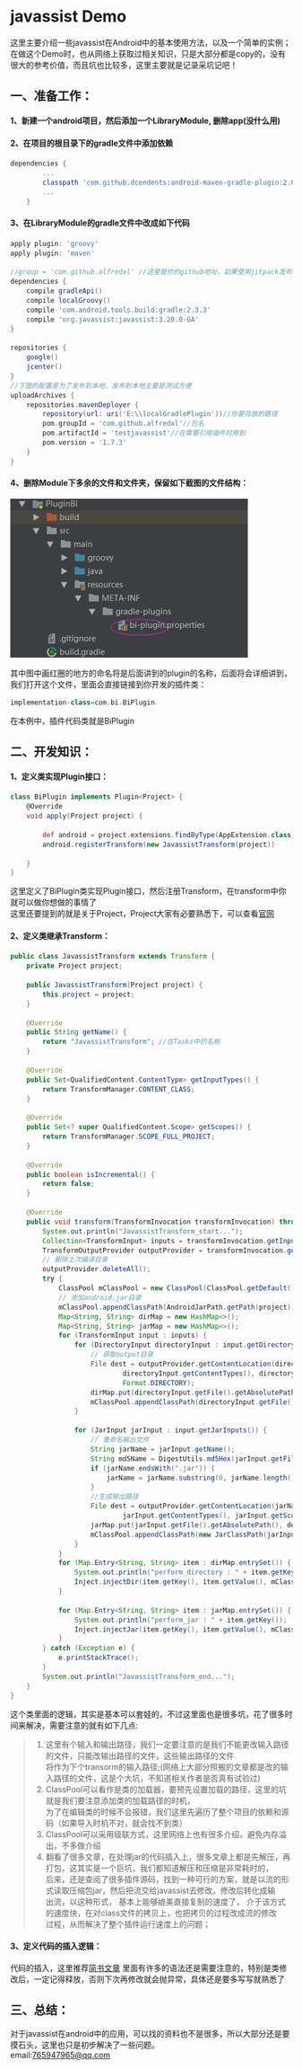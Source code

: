 # javassist Demo
这里主要介绍一些javassist在Android中的基本使用方法，以及一个简单的实例；
在做这个Demo时，也从网络上获取过相关知识，只是大部分都是copy的，没有很大的参考价值，而且坑也比较多，这里主要就是记录采坑记吧！
## 一、准备工作：
#### 1、新建一个android项目，然后添加一个LibraryModule, 删除app(没什么用)<br>
#### 2、在项目的根目录下的gradle文件中添加依赖<br>
```groovy
dependencies {
        ...
        classpath 'com.github.dcendents:android-maven-gradle-plugin:2.0'
        ...
    }
```
#### 3、在LibraryModule的gradle文件中改成如下代码<br>
```groovy
apply plugin: 'groovy'
apply plugin: 'maven'

//group = 'com.github.alfredxl' //这里是你的github地址，如果使用jitpack发布该插件，这里需要填上你自己的github地址
dependencies {
    compile gradleApi()
    compile localGroovy()
    compile 'com.android.tools.build:gradle:2.3.3'
    compile 'org.javassist:javassist:3.20.0-GA'
}

repositories {
    google()
    jcenter()
}
//下面的配置是为了发布到本地，发布到本地主要是测试方便
uploadArchives {
    repositories.mavenDeployer {
        repository(url: uri('E:\\localGradlePlugin'))//你要存放的路径
        pom.groupId = 'com.github.alfredxl'//包名
        pom.artifactId = 'testjavassist'//在需要引用插件时用到
        pom.version = '1.7.3'
    }
}
```
#### 4、删除Module下多余的文件和文件夹，保留如下截图的文件结构：<br>

![项目结构](20180809100539.png)<br>

其中图中画红圈的地方的命名将是后面讲到的plugin的名称，后面将会详细讲到，我们打开这个文件，里面会直接链接到你开发的插件类：
```groovy
implementation-class=com.bi.BiPlugin
```
在本例中，插件代码类就是BiPlugin


## 二、开发知识：
#### 1、定义类实现Plugin接口：<br>
```groovy
class BiPlugin implements Plugin<Project> {
    @Override
    void apply(Project project) {

        def android = project.extensions.findByType(AppExtension.class)
        android.registerTransform(new JavassistTransform(project))

    }
}
```

这里定义了BiPlugin类实现Plugin接口，然后注册Transform，在transform中你就可以做你想做的事情了     
这里还要提到的就是关于Project，Project大家有必要熟悉下，可以查看[官网](https://docs.gradle.org/current/javadoc/org/gradle/api/Project.html)   
#### 2、定义类继承Transform：<br>
```java
public class JavassistTransform extends Transform {
    private Project project;

    public JavassistTransform(Project project) {
        this.project = project;
    }

    @Override
    public String getName() {
        return "JavassistTransform"; //在Tasks中的名称
    }

    @Override
    public Set<QualifiedContent.ContentType> getInputTypes() {
        return TransformManager.CONTENT_CLASS;
    }

    @Override
    public Set<? super QualifiedContent.Scope> getScopes() {
        return TransformManager.SCOPE_FULL_PROJECT;
    }

    @Override
    public boolean isIncremental() {
        return false;
    }

    @Override
    public void transform(TransformInvocation transformInvocation) throws IOException {
        System.out.println("JavassistTransform_start...");
        Collection<TransformInput> inputs = transformInvocation.getInputs();
        TransformOutputProvider outputProvider = transformInvocation.getOutputProvider();
        // 删除上次编译目录
        outputProvider.deleteAll();
        try {
            ClassPool mClassPool = new ClassPool(ClassPool.getDefault());
            // 添加android.jar目录
            mClassPool.appendClassPath(AndroidJarPath.getPath(project));
            Map<String, String> dirMap = new HashMap<>();
            Map<String, String> jarMap = new HashMap<>();
            for (TransformInput input : inputs) {
                for (DirectoryInput directoryInput : input.getDirectoryInputs()) {
                    // 获取output目录
                    File dest = outputProvider.getContentLocation(directoryInput.getName(),
                            directoryInput.getContentTypes(), directoryInput.getScopes(),
                            Format.DIRECTORY);
                    dirMap.put(directoryInput.getFile().getAbsolutePath(), dest.getAbsolutePath());
                    mClassPool.appendClassPath(directoryInput.getFile().getAbsolutePath());
                }

                for (JarInput jarInput : input.getJarInputs()) {
                    // 重命名输出文件
                    String jarName = jarInput.getName();
                    String md5Name = DigestUtils.md5Hex(jarInput.getFile().getAbsolutePath());
                    if (jarName.endsWith(".jar")) {
                        jarName = jarName.substring(0, jarName.length() - 4);
                    }
                    //生成输出路径
                    File dest = outputProvider.getContentLocation(jarName + md5Name,
                            jarInput.getContentTypes(), jarInput.getScopes(), Format.JAR);
                    jarMap.put(jarInput.getFile().getAbsolutePath(), dest.getAbsolutePath());
                    mClassPool.appendClassPath(new JarClassPath(jarInput.getFile().getAbsolutePath()));
                }
            }
            for (Map.Entry<String, String> item : dirMap.entrySet()) {
                System.out.println("perform_directory : " + item.getKey());
                Inject.injectDir(item.getKey(), item.getValue(), mClassPool);
            }

            for (Map.Entry<String, String> item : jarMap.entrySet()) {
                System.out.println("perform_jar : " + item.getKey());
                Inject.injectJar(item.getKey(), item.getValue(), mClassPool);
            }
        } catch (Exception e) {
            e.printStackTrace();
        }
        System.out.println("JavassistTransform_end...");
    }
}
```

这个类里面的逻辑，其实是基本可以套娃的，不过这里面也是很多坑，花了很多时间来解决，需要注意的就有如下几点:  
> 1. 这里有个输入和输出路径，我们一定要注意的是我们不能更改输入路径的文件，只能改输出路径的文件，这些输出路径的文件   
将作为下个transorm的输入路径;(网络上大部分照搬的文章都是改的输入路径的文件，这是个大坑，不知道相关作者是否真有试验过)
> 2. ClassPool可以看作是类的加载器，要预先设置加载的路径，这里的坑就是我们要注意添加类的加载路径的时机，   
为了在编辑类的时候不会报错，我们这里先遍历了整个项目的依赖和源码（如果导入时机不对，就会找不到类）
> 3. ClassPool可以采用级联方式，这里网络上也有很多介绍，避免内存溢出，不多做介绍   
> 4. 翻看了很多文章，在处理jar的代码插入上，很多文章上都是先解压，再打包，这其实是一个巨坑，我们都知道解压和压缩是非常耗时的，    
后来，还是查阅了很多插件源码，找到一种可行的方案，就是以流的形式读取压缩包jar，然后把流交给javassist去修改，修改后转化成输    
出流，以这种形式，  基本上能够媲美直接复制的速度了， 介于该方式的速度快，在对class文件的拷贝上，也把拷贝的过程改成流的修改   
过程，从而解决了整个插件运行速度上的问题；



#### 3、定义代码的插入逻辑：<br>

代码的插入，这里推荐[简书文章](https://www.jianshu.com/p/43424242846b)
里面有许多的语法还是需要注意的，特别是类修改后，一定记得释放，否则下次再修改就会抛异常，具体还是要多写写就熟悉了

## 三、总结：

对于javassist在android中的应用，可以找的资料也不是很多，所以大部分还是要摸石头，这里也只是初步解决了一些问题。  
email:765947965@qq.com